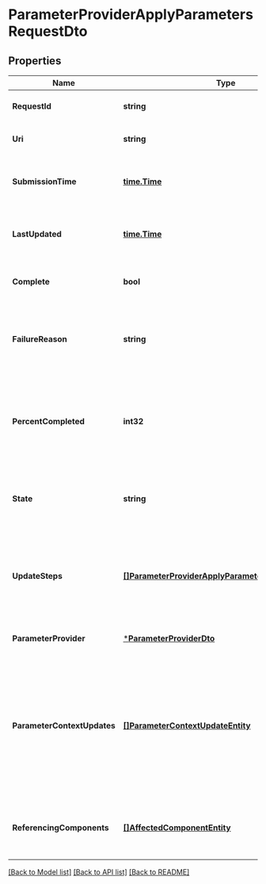 # ParameterProviderApplyParametersRequestDto

## Properties
Name | Type | Description | Notes
------------ | ------------- | ------------- | -------------
**RequestId** | **string** | The ID of the request | [optional] [default to null]
**Uri** | **string** | The URI for the request | [optional] [default to null]
**SubmissionTime** | [**time.Time**](time.Time.md) | The timestamp of when the request was submitted | [optional] [default to null]
**LastUpdated** | [**time.Time**](time.Time.md) | The timestamp of when the request was last updated | [optional] [default to null]
**Complete** | **bool** | Whether or not the request is completed | [optional] [default to null]
**FailureReason** | **string** | The reason for the request failing, or null if the request has not failed | [optional] [default to null]
**PercentCompleted** | **int32** | A value between 0 and 100 (inclusive) indicating how close the request is to completion | [optional] [default to null]
**State** | **string** | A description of the current state of the request | [optional] [default to null]
**UpdateSteps** | [**[]ParameterProviderApplyParametersUpdateStepDto**](ParameterProviderApplyParametersUpdateStepDTO.md) | The steps that are required in order to complete the request, along with the status of each | [optional] [default to null]
**ParameterProvider** | [***ParameterProviderDto**](ParameterProviderDTO.md) |  | [optional] [default to null]
**ParameterContextUpdates** | [**[]ParameterContextUpdateEntity**](ParameterContextUpdateEntity.md) | The Parameter Contexts updated by this Parameter Provider. This may not be populated until the request has successfully completed. | [optional] [default to null]
**ReferencingComponents** | [**[]AffectedComponentEntity**](AffectedComponentEntity.md) | The components that are referenced by the update. | [optional] [default to null]

[[Back to Model list]](../README.md#documentation-for-models) [[Back to API list]](../README.md#documentation-for-api-endpoints) [[Back to README]](../README.md)

